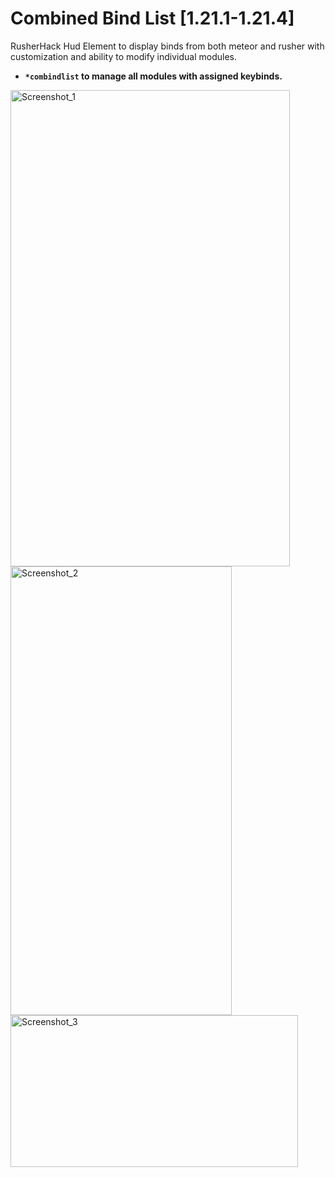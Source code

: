 # Combined Bind List [1.21.1-1.21.4]

RusherHack Hud Element to display binds from both meteor and rusher with customization and ability to modify individual modules.

- **```*combindlist``` to manage all modules with assigned keybinds.**

<img width="447" height="762" alt="Screenshot_1" src="https://github.com/user-attachments/assets/c2233f40-7fcf-4898-a2fc-70e2e1538ef9" />
<img width="354" height="718" alt="Screenshot_2" src="https://github.com/user-attachments/assets/9e804f14-5788-4661-a779-072ac0cbd4fe" />
<img width="460" height="243" alt="Screenshot_3" src="https://github.com/user-attachments/assets/e6c349b2-0eb9-4e68-bf46-df1d988248d6" />
